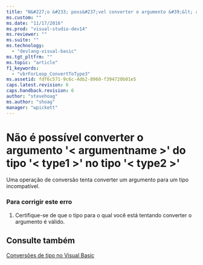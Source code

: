 ```yaml
---
title: "N&#227;o &#233; poss&#237;vel converter o argumento &#39;&lt; argumentname &gt;&#39; do tipo &#39;&lt; type1 &gt;&#39; no tipo &#39;&lt; type2 &gt;&#39; | Microsoft Docs"
ms.custom: ""
ms.date: "11/17/2016"
ms.prod: "visual-studio-dev14"
ms.reviewer: ""
ms.suite: ""
ms.technology: 
  - "devlang-visual-basic"
ms.tgt_pltfrm: ""
ms.topic: "article"
f1_keywords: 
  - "vbrForLoop_ConvertToType3"
ms.assetid: fdf6c571-9c6c-4db2-8960-f394720b01e5
caps.latest.revision: 6
caps.handback.revision: 6
author: "stevehoag"
ms.author: "shoag"
manager: "wpickett"
---
```

# N&#227;o &#233; poss&#237;vel converter o argumento &#39;&lt; argumentname &gt;&#39; do tipo &#39;&lt; type1 &gt;&#39; no tipo &#39;&lt; type2 &gt;&#39;
Uma operação de conversão tenta converter um argumento para um tipo incompatível.  
  
### Para corrigir este erro  
  
1.  Certifique\-se de que o tipo para o qual você está tentando converter o argumento é válido.  
  
## Consulte também  
 [Conversões de tipo no Visual Basic](../../visual-basic/programming-guide/language-features/data-types/type-conversions.md)
